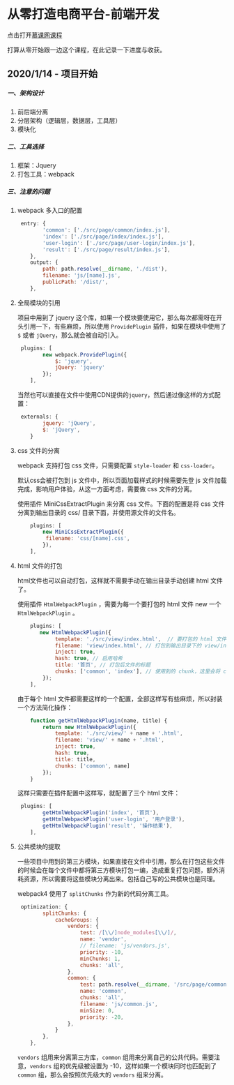 # 从零打造电商平台-前端开发

点击打开[慕课网课程](https://coding.imooc.com/class/109.html)

打算从零开始跟一边这个课程，在此记录一下进度与收获。

## 2020/1/14 - 项目开始

##### 一、架构设计

1. 前后端分离
2. 分层架构（逻辑层，数据层，工具层）
3. 模块化

##### 二、工具选择

1. 框架：Jquery
2. 打包工具：webpack

##### 三、注意的问题

1. webpack 多入口的配置

   ```js
   	entry: {
           'common': ['./src/page/common/index.js'],
           'index': ['./src/page/index/index.js'],
           'user-login': ['./src/page/user-login/index.js'],
           'result': ['./src/page/result/index.js'],
       },
       output: {
           path: path.resolve(__dirname, './dist'),
           filename: 'js/[name].js',
           publicPath: '/dist/',
       },
   ```

2. 全局模块的引用

   项目中用到了 jquery 这个库，如果一个模块要使用它，那么每次都需呀在开头引用一下，有些麻烦，所以使用 `ProvidePlugin` 插件，如果在模块中使用了 `$` 或者 `jQuery`，那么就会被自动引入。

   ```js
   	plugins: [
           new webpack.ProvidePlugin({
               $: 'jquery',
               jQuery: 'jquery'
           });
       ],
   ```

   当然也可以直接在文件中使用CDN提供的`jquery`，然后通过像这样的方式配置：

   ```js
   	externals: {
           jquery: 'jQuery',
           $: 'jQuery',
       }
   ```

3. css 文件的分离

   webpack 支持打包 css 文件，只需要配置 `style-loader` 和 `css-loader`。

   默认css会被打包到 js 文件中，所以页面加载样式的时候需要先登 js 文件加载完成，影响用户体验，从这一方面考虑，需要做 css 文件的分离。

   使用插件 MiniCssExtractPlugin 来分离 css 文件。下面的配置是将 css 文件分离到输出目录的 css/ 目录下面，并使用源文件的文件名。

   ```js
       plugins: [
           new MiniCssExtractPlugin({
           	filename: 'css/[name].css',
           }),
       ],
   ```

4. html 文件的打包

   html文件也可以自动打包，这样就不需要手动在输出目录手动创建 html 文件了。

   使用插件 `HtmlWebpackPlugin` ，需要为每一个要打包的 html 文件 new 一个 `HtmlWebpackPlugin` 。

   ```js
       plugins: [
          new HtmlWebpackPlugin({
               template: './src/view/index.html',  // 要打包的 html 文件的模板
               filename: 'view/index.html', // 打包到输出目录下的 view/index.html
               inject: true,
               hash: true, // 启用哈希
               title: '首页', // 打包后文件的标题
               chunks: ['common', 'index'], // 使用到的 chunk，这里会将 common 和 index 引入到文件中
           });
       ],
   ```

   由于每个 html 文件都需要这样的一个配置，全部这样写有些麻烦，所以封装一个方法简化操作：

   ```js
       function getHtmlWebpackPlugin(name, title) {
           return new HtmlWebpackPlugin({
               template: './src/view/' + name + '.html',
               filename: 'view/' + name + '.html',
               inject: true,
               hash: true,
               title: title,
               chunks: ['common', name]
           });
       }
   ```

   这样只需要在插件配置中这样写，就配置了三个 html 文件：

   ```js
   	plugins: [
           getHtmlWebpackPlugin('index', '首页'),
           getHtmlWebpackPlugin('user-login', '用户登录'),
           getHtmlWebpackPlugin('result', '操作结果'),
       ],
   ```

5. 公共模块的提取

   一些项目中用到的第三方模块，如果直接在文件中引用，那么在打包这些文件的时候会在每个文件中都将第三方模块打包一编，造成重复打包问题，额外消耗资源，所以需要将这些模块分离出来。包括自己写的公共模块也是同理。

   webpack4 使用了 `splitChunks` 作为新的代码分离工具。

   ```js
   	optimization: {
           splitChunks: {
               cacheGroups: {
                   vendors: {
                       test: /[\\/]node_modules[\\/]/,
                       name: 'vendor',
                       // filename: 'js/vendors.js',
                       priority: -10,
                       minChunks: 1,
                       chunks: 'all',
                   },
                   common: {
                       test: path.resolve(__dirname, '/src/page/common/index.js'),
                       name: 'common',
                       chunks: 'all',
                       filename: 'js/common.js',
                       minSize: 0,
                       priority: -20,
                   },
               }
           },
       },
   ```

   `vendors` 组用来分离第三方库，`common` 组用来分离自己的公共代码。需要注意，`vendors` 组的优先级被设置为 -10，这样如果一个模块同时也匹配到了 `common` 组，那么会按照优先级大的 `vendors` 组来分离。



